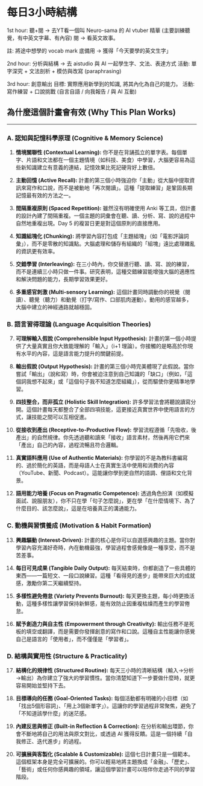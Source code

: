 # 每日3小時結構

1st hour: 聽+閱 -> 去YT看一個叫 Neuro-sama 的 AI vtuber 精華 (主要訓練聽覺，有中英文字幕、有內容)
閱 -> 看英文故事。

註: 將途中想學的 vocab mark 底備用 -> 獲得「今天要學的英文生字」

2nd hour: 分析與結構 -> 去 aistudio 與 AI 一起學生字、文法、表達方式
活動: 單字深究 + 文法剖析 + 模仿與改寫 (paraphrasing)

3rd hour: 創意輸出
目標: 實際應用新學到的知識, 將其內化為自己的能力。
活動: 寫作練習 + 口說挑戰 (自言自語 / 向我報告 / 與 AI 互動)




## 為什麼這個計畫會有效 (Why This Plan Works)

---

### **A. 認知與記憶科學原理 (Cognitive & Memory Science)**

1.  **情境關聯性 (Contextual Learning):** 你不是在背誦孤立的單字表。每個單字、片語和文法都在一個主題情境（如科技、美食）中學習，大腦更容易為這些新知識建立有意義的連結，記憶效果比死記硬背好上數倍。

2.  **主動回憶 (Active Recall):** 計畫的第三個小時強迫你「主動」從大腦中提取資訊來寫作和口說，而不是被動地「再次閱讀」。這種「提取練習」是鞏固長期記憶最有效的方法之一。

3.  **間隔重複原則 (Spaced Repetition):** 雖然沒有明確使用 Anki 等工具，但計畫的設計內建了間隔重複。一個主題的詞彙會在聽、讀、分析、寫、說的過程中自然地重複出現。Day 5 的複習日更是對這個原則的直接應用。

4.  **知識組塊化 (Chunking):** 將學習內容打包成「主題組塊」（如「電影評論詞彙」），而不是零散的知識點。大腦處理和儲存有組織的「組塊」遠比處理雜亂的資訊更有效率。

5.  **交錯學習 (Interleaving):** 在三小時內，你交替進行聽、讀、寫、說的練習，而不是連續三小時只做一件事。研究表明，這種交錯練習能增強大腦的適應性和解決問題的能力，長期學習效果更好。

6.  **多重感官刺激 (Multi-sensory Learning):** 這個計畫同時調動你的視覺（閱讀）、聽覺（聽力）和動覺（打字/寫作、口部肌肉運動）。動用的感官越多，大腦中建立的神經通路就越穩固。

### **B. 語言習得理論 (Language Acquisition Theories)**

7.  **可理解輸入假說 (Comprehensible Input Hypothesis):** 計畫的第一個小時提供了大量真實且你大致能理解的「輸入」（i+1 理論）。你接觸的是略高於你現有水平的內容，這是語言能力提升的關鍵前提。

8.  **輸出假說 (Output Hypothesis):** 計畫的第三個小時完美體現了此假說。當你嘗試「輸出」（說和寫）時，你會被迫注意到自己知識的「缺口」（例如，「這個詞我想不起來」或「這個句子我不知道怎麼組織」），從而驅使你更精準地學習。

9.  **四技整合，而非孤立 (Holistic Skill Integration):** 許多學習法會將聽說讀寫分開。這個計畫每天都整合了全部四項技能，這更接近真實世界中使用語言的方式，讓技能之間可以互相促進。

10. **從接收到產出 (Receptive-to-Productive Flow):** 學習流程遵循「先吸收，後產出」的自然規律。你先透過聽和讀來「接收」語言素材，然後再用它們來「產出」自己的內容，過程流暢且符合邏輯。

11. **真實語料應用 (Use of Authentic Materials):** 你學習的不是為教科書編寫的、過於簡化的英語，而是母語人士在真實生活中使用和消費的內容（YouTube、新聞、Podcast）。這能讓你學到更自然的語調、俚語和文化背景。

12. **語用能力培養 (Focus on Pragmatic Competence):** 透過角色扮演（如模擬面試、說服朋友），你不只在學「句子怎麼說」，更在學「在什麼情境下、為了什麼目的、該怎麼說」，這是在培養真正的溝通能力。

### **C. 動機與習慣養成 (Motivation & Habit Formation)**

13. **興趣驅動 (Interest-Driven):** 計畫的核心是你可以自選感興趣的主題。當你對學習內容充滿好奇時，內在動機最強，學習過程會感覺像是一種享受，而不是苦差事。

14. **每日可見成果 (Tangible Daily Output):** 每天結束時，你都創造了一些具體的東西——一篇短文、一段口說練習。這種「看得見的進步」能帶來巨大的成就感，激勵你第二天繼續堅持。

15. **多樣性避免倦怠 (Variety Prevents Burnout):** 每天更換主題，每小時更換活動，這種多樣性讓學習保持新鮮感，能有效防止因重複枯燥而產生的學習倦怠。

16. **賦予創造力與自主性 (Empowerment through Creativity):** 輸出任務不是死板的填空或翻譯，而是需要你發揮創意的寫作和口說。這種自主性能讓你感覺自己是語言的「使用者」，而不僅僅是「學習者」。

### **D. 結構與實用性 (Structure & Practicality)**

17. **結構化的規律性 (Structured Routine):** 每天三小時的清晰結構（輸入→分析→輸出）為你建立了強大的學習慣性。當你清楚知道下一步要做什麼時，就更容易開始並堅持下去。

18. **目標導向的任務 (Goal-Oriented Tasks):** 每個活動都有明確的小目標（如「找出5個形容詞」、「用上3個新單字」）。這讓你的學習過程非常聚焦，避免了「不知道該學什麼」的迷茫感。

19. **內建反思與修正 (Built-in Reflection & Correction):** 在分析和輸出環節，你會不斷地將自己的用法與原文對比，或透過 AI 獲得反饋。這是一個持續「自我修正、迭代進步」的過程。

20. **可擴展與客製化 (Scalable & Customizable):** 這個七日計畫只是一個範本。這個框架本身是完全可擴展的。你可以輕易地將主題換成「金融」、「歷史」、「藝術」或任何你感興趣的領域，讓這個學習計畫可以陪伴你走過不同的學習階段。
